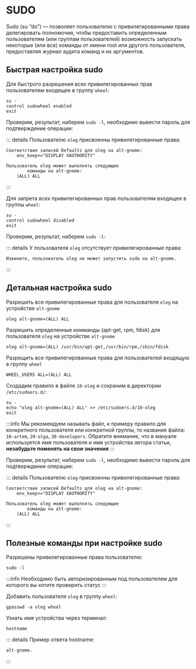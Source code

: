 # SUDO

Sudo (su “do”) — позволяет пользователю с привилегированными права делегировать полномочия, чтобы предоставить определенным пользователям (или группам пользователей) возможность запускать некоторые (или все) команды от имени root или другого пользователя, предоставляя журнал аудита команд и их аргументов.

## Быстрая настройка sudo

Для быстрого разрешения всех привилегированных прав пользователям входящее в группу `wheel`:

```shell
su -
control sudowheel enabled
exit
```

Проверим, результат, наберем `sudo -l`, необходимо вывести пароль для подтверждение операции: 

::: details Пользователю `oleg` присвоенны привилегированные права:
```
Соответствие записей Defaults для oleg на alt-gnome:
    env_keep+="DISPLAY XAUTHORITY"

Пользователь oleg может выполнять следующие
        команды на alt-gnome:
    (ALL) ALL
```
:::

Для запрета всех привилегированных прав пользователям входящее в группы `wheel`:

```shell
su -
control sudowheel disabled
exit
```

Проверим, результат, наберем `sudo -l`: 

::: details У пользователя `oleg` отсутствует привилегированные права:
```
Извините, пользователь oleg не может запустить sudo на alt-gnome.
```
:::


## Детальная настройка sudo

Разрешить все привилегированные права для пользователя `oleg` на устройстве `alt-gnome`

```shell
oleg alt-gnome=(ALL) ALL
```

Разрешить определенные комманды (apt-get, rpm, fdisk) для пользователя `oleg` на устройстве `alt-gnome`

```shell
oleg alt-gnome=(ALL) /usr/bin/apt-get,/usr/bin/rpm,/sbin/fdisk
```

Разрещить все привилегированные права для пользователей входящую в группу `wheel`

```shell
WHEEL_USERS ALL=(ALL) ALL
```

Создадим правило в файле `10-oleg` и сохраним в директории `/etc/sudoers.d/`:

```shell
su -
echo "oleg alt-gnome=(ALL) ALL" >> /etc/sudoers.d/10-oleg
exit
```

:::info
Мы рекомендуем называть файл, к примеру правило для конкретного пользователя или конкретной группы, то название файла: `10-artem`, `20-olga`, `30-developers`. Обратите внимание, что в мануале используется имя пользователя и имя устройства автора статьи, **незабудьте поменять на свои значения** 
:::

Проверим, результат, наберем `sudo -l`, необходимо вывести пароль для подтверждение операции: 

::: details Пользователю `oleg` присвоенны привилегированные права:
```
Соответствие записей Defaults для oleg на alt-gnome:
    env_keep+="DISPLAY XAUTHORITY"

Пользователь oleg может выполнять следующие
        команды на alt-gnome:
    (ALL) ALL
```
:::

## Полезные команды при настройке sudo

Разрешены привилегированные права пользователю:

```shell
sudo -l
```

:::info
Необходимо быть авторизированным под пользователем для которого вы хотите проверить cтатус
:::

Добавить пользователя `oleg` в группу `wheel`:

```shell
gpasswd -a oleg wheel
```

Узнать имя устройства через терминал:

```shell
hostname
```

::: details Пример ответа hostname:
```
alt-gnome.
```
:::
